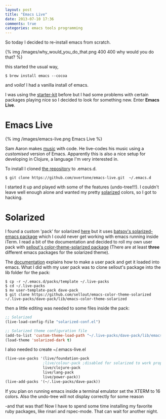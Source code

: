```yaml
---
layout: post
title: "Emacs Live"
date: 2013-07-10 17:36
comments: true
categories: emacs tools programming
---
```


So today I decided to re-install emacs from scratch.

{% img /images/why_would_you_do_that.png 400 400 why would you do that? %}

this started the usual way,

```
$ brew install emacs --cocoa
```
and *voila!* I had a vanilla install of emacs.

I was using the [starter-kit](https://github.com/technomancy/emacs-starter-kit) before
but I had some problems with certain packages playing nice so I decided to look for
something new. Enter **Emacs Live**.

Emacs Live
==========

{% img /images/emacs-live.png Emacs Live %}

Sam Aaron makes [music](https://www.youtube.com/watch?v=bMP-7POtML0) with code. He
live-codes his music using a *customised* version of Emacs. Apparently this is also a
nice setup for developing in Clojure, a language I'm very interested in.

To install I cloned [the repository](https://github.com/overtone/emacs-live)
to .emacs.d.

```
$ git clone https://github.com/overtone/emacs-live.git  ~/.emacs.d
```

I started it up and played with some of the features (undo-tree!!!).
I couldn't leave well enough alone and wanted my pretty [solarized](http://ethanschoonover.com/solarized) colors, so I got to hacking.

Solarized
=========

I found a custom 'pack' for solarized [here](https://github.com/siancu/solarized-pack) but
it uses [batsov's solarized-emacs package](https://github.com/bbatsov/solarized-emacs) which I could never get working with emacs running inside iTerm. I read a bit of the documentation and decided to roll my own user pack with [sellout's color-theme-solarized package](https://github.com/sellout/emacs-color-theme-solarized) (There are at least **three** different emacs packages for the solarized theme).

The [documentation](http://overtone.github.io/emacs-live/documentation.html) explains how to
make a user pack and get it loaded into emacs. What I did with my user pack was to clone
sellout's package into the lib folder for the pack:

```
$ cp -r ~/.emacs.d/packs/template ~/.live-packs
$ cd ~/.live-packs
$ mv user-template-pack dave-pack
$ git clone https://github.com/sellout/emacs-color-theme-solarized ~/.live-packs/dave-pack/lib/emacs-color-theme-solarized
```

then a little editing was needed to some files inside the pack:

``` cl ~/.live-packs/dave-pack/init.el
;; Solarized
(live-load-config-file "solarized-conf.el")
```

``` cl ~/.live-packs/dave-pack/config/solarized-conf.el
;; Solarized theme configuration file
(add-to-list 'custom-theme-load-path "~/.live-packs/dave-pack/lib/emacs-color-theme-solarized")
(load-theme 'solarized-dark t)
```

I also needed to create ~/.emacs-live.el

``` cl ~/.emacs-live.el
(live-use-packs '(live/foundation-pack
                 ;live/colour-pack ;disabled for solarized to work properly
                 live/clojure-pack
                 live/lang-pack
                 live/power-pack))
(live-add-packs '(~/.live-packs/dave-pack))
```

If you plan on running emacs inside a terminal emulator
set the XTERM to 16 colors. Also the undo-tree will not display correctly for
some reason

-and that was that! Now I have to spend some time installing my favorite
ruby packages, like rinari and rspec-mode. That can wait for another night.

